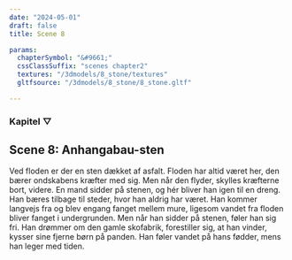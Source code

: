 ```yaml
---
date: "2024-05-01"
draft: false
title: Scene 8

params:
  chapterSymbol: "&#9661;"
  cssClassSuffix: "scenes chapter2"
  textures: "/3dmodels/8_stone/textures"
  gltfsource: "/3dmodels/8_stone/8_stone.gltf"

---
```

### Kapitel &#9661;
## Scene 8: Anhangabau-sten
<canvas id="c"></canvas>

Ved floden er der en sten dækket af asfalt. Floden har altid været her, den bærer ondskabens kræfter med sig. Men når den flyder, skylles kræfterne bort, videre. En mand sidder på stenen, og hér bliver han igen til en dreng. Han bæres tilbage til steder, hvor han aldrig har været. Han kommer langvejs fra og blev engang fanget mellem mure, ligesom vandet fra floden bliver fanget i undergrunden. Men når han sidder på stenen, føler han sig fri. Han drømmer om den gamle skofabrik, forestiller sig, at han vinder, kysser sine fjerne børn på panden. Han føler vandet på hans fødder, mens han leger med tiden.

